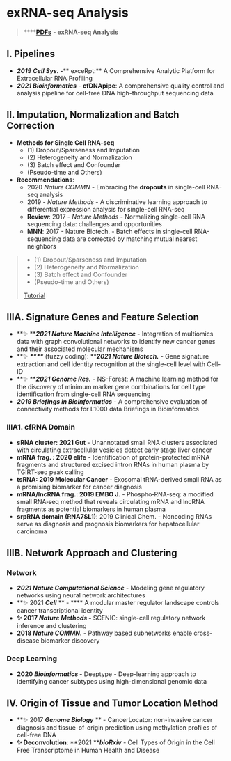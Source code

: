 # exRNA-seq Analysis

> ****[**PDFs**](https://cloud.tsinghua.edu.cn/d/f72ee6992a1e4ec78044/?p=%2FexRNA-seq%20Analysis\&mode=list) **- exRNA-seq Analysis**

## I. Pipelines

* _**2019 Cell Sys. -**_** exceRpt:** A Comprehensive Analytic Platform for Extracellular RNA Profiling
* _**2021 Bioinformatics**_ - **cfDNApipe**: A comprehensive quality control and analysis pipeline for cell-free DNA high-throughput sequencing data

## II. Imputation, Normalization and Batch Correction

* **Methods for Single Cell RNA-seq**&#x20;
  * (1) Dropout/Sparseness and Imputation
  * (2) Heterogeneity and Normalization
  * (3) Batch effect and Confounder
  * (Pseudo-time and Others)
* **Recommendations**:
  * 2020 _Nature COMMN_ - Embracing the **dropouts** in single-cell RNA-seq analysis
  * 2019 - _Nature Methods_ - A discriminative learning approach to differential expression analysis for single-cell RNA-seq
  * **Review**: 2017 - _Nature Methods_ - Normalizing single-cell RNA sequencing data: challenges and opportunities
  * **MNN**: 2017 - Nature Biotech. - Batch effects in single-cell RNA-sequencing data are corrected by matching mutual nearest neighbors

> * (1) Dropout/Sparseness and Imputation
> * (2) Heterogeneity and Normalization
> * (3) Batch effect and Confounder
> * (Pseudo-time and Others)
>
> [Tutorial](https://lulab1.gitbook.io/training/part-iii.-case-studies/case-study-1.exrna-seq/1.4.normalization-issues)

## IIIA.  Signature Genes and Feature Selection

* **✨ **_**2021 Nature Machine Intelligence**_ - Integration of multiomics data with graph convolutional networks to identify new cancer genes and their associated molecular mechanisms
* **✨ **_****_** (fuzzy coding): **_**2021 Nature Biotech.**_  - Gene signature extraction and cell identity recognition at the single-cell level with Cell-ID
* **✨ **_**2021 Genome Res.**_ - NS-Forest: A machine learning method for the discovery of minimum marker gene combinations for cell type identification from single-cell RNA sequencing
* _**2019 Briefings in Bioinformatics**_ - A comprehensive evaluation of connectivity methods for L1000 data Briefings in Bioinformatics

### IIIA1. cfRNA Domain

* **sRNA cluster: 2021 Gut** - Unannotated small RNA clusters associated with circulating extracellular vesicles detect early stage liver cancer
* **mRNA frag. :  2020 elife** - Identification of protein-protected mRNA fragments and structured excised intron RNAs in human plasma by TGIRT-seq peak calling
* **tsRNA: 2019 Molecular Cancer** - Exosomal tRNA-derived small RNA as a promising biomarker for cancer diagnosis
* **mRNA/lncRNA frag.: 2019 EMBO J.** - Phospho‐RNA‐seq: a modified small RNA‐seq method that reveals circulating mRNA and lncRNA fragments as potential biomarkers in human plasma
* **srpRNA domain (RNA7SL1)**: 2019 Clinical Chem. - Noncoding RNAs serve as diagnosis and prognosis biomarkers for hepatocellular carcinoma

## IIIB. Network Approach and Clustering

### **Network**

* _**2021 Nature Computational Science**_ - Modeling gene regulatory networks using neural network architectures
* **✨ 2021 **_**Cell**_** ** - **** A modular master regulator landscape controls cancer transcriptional identity
* **✨ 2017 **_**Nature Methods**_** -** SCENIC: single-cell regulatory network inference and clustering
* **2018 **_**Nature COMMN.**_** -** Pathway based subnetworks enable cross-disease biomarker discovery

### Deep Learning

* **2020 **_**Bioinformatics**_** -** Deeptype - Deep-learning approach to identifying cancer subtypes using high-dimensional genomic data

## IV. Origin of Tissue and Tumor Location Method

* **✨ 2017 **_**Genome Biology**_** ** - CancerLocator: non-invasive cancer diagnosis and tissue-of-origin prediction using methylation profiles of cell-free DNA
* **✨ Deconvolution**: **2021 **_**bioRxiv**_ - Cell Types of Origin in the Cell Free Transcriptome in Human Health and Disease





